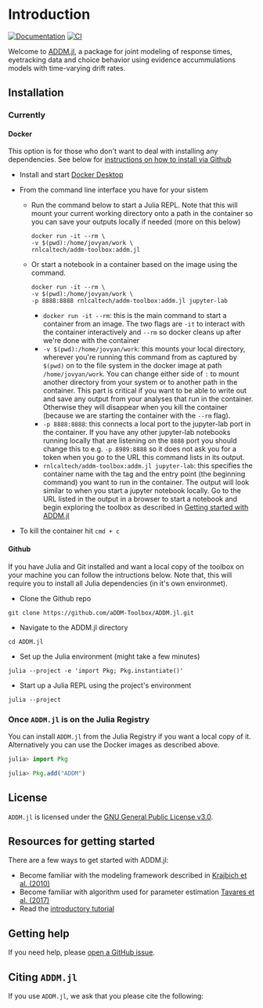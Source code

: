 # Introduction

[![Documentation](https://github.com/aDDM-Toolbox/ADDM.jl/actions/workflows/documentation.yml/badge.svg)](https://github.com/aDDM-Toolbox/ADDM.jl/actions/workflows/documentation.yml)  [![CI](https://github.com/aDDM-Toolbox/ADDM.jl/actions/workflows/CI.yml/badge.svg)](https://github.com/aDDM-Toolbox/ADDM.jl/actions/workflows/CI.yml)

Welcome to [ADDM.jl](https://github.com/aDDM-Toolbox/ADDM.jl), a package for 
joint modeling of response times, eyetracking data and choice behavior using
evidence accummulations models with time-varying drift rates. 

## Installation

### Currently

#### Docker

This option is for those who don't want to deal with installing any dependencies. See below for [instructions on how to install via Github](#Github)

- Install and start [Docker Desktop](https://www.docker.com/products/docker-desktop/)
- From the command line interface you have for your sistem
  - Run the command below to start a Julia REPL. Note that this will mount your current working directory onto a path in the container so you can save your outputs locally if needed (more on this below)

    ```
    docker run -it --rm \
    -v $(pwd):/home/jovyan/work \
    rnlcaltech/addm-toolbox:addm.jl
    ```

  - Or start a notebook in a container based on the image using the command.   

    ```
    docker run -it --rm \
    -v $(pwd):/home/jovyan/work \
    -p 8888:8888 rnlcaltech/addm-toolbox:addm.jl jupyter-lab
    ```

    - `docker run -it --rm`: this is the main command to start a container from an image. The two flags are `-it` to interact with the container interactively and `--rm` so docker cleans up after we're done with the container
    - `-v $(pwd):/home/jovyan/work`: this mounts your local directory, wherever you're running this command from as captured by `$(pwd)` on to the file system in the docker image at path `/home/jovyan/work`. You can change either side of `:` to mount another directory from your system or to another path in the container. This part is critical if you want to be able to write out and save any output from your analyses that run in the container. Otherwise they will disappear when you kill the container (because we are starting the container with the `--rm` flag).
    - `-p 8888:8888`: this connects a local port to the jupyter-lab port in the container. If you have any other jupyter-lab notebooks running locally that are listening on the `8888` port you should change this to e.g. `-p 8989:8888` so it does not ask you for a token when you go to the URL this command lists in its output.
    - `rnlcaltech/addm-toolbox:addm.jl jupyter-lab`: this specifies the container name with the tag and the entry point (the beginning command) you want to run in the container. The output will look similar to when you start a jupyter notebook locally. Go to the URL listed in the output in a browser to start a notebook and begin exploring the toolbox as described in [Getting started with ADDM.jl](https://addm-toolbox.github.io/ADDM.jl/dev/tutorials/getting_started/)

- To kill the container hit `cmd + c`

#### Github

If you have Julia and Git installed and want a local copy of the toolbox on your machine you can follow the intructions below. Note that, this will require you to install all Julia dependencies (in it's own environmet).

- Clone the Github repo

```
git clone https://github.com/aDDM-Toolbox/ADDM.jl.git
```

- Navigate to the ADDM.jl directory

```
cd ADDM.jl
```

- Set up the Julia environment (might take a few minutes)

```
julia --project -e 'import Pkg; Pkg.instantiate()'
```

- Start up a Julia REPL using the project's environment

```
julia --project
```

### Once `ADDM.jl` is on the Julia Registry

You can install `ADDM.jl` from the Julia Registry if you want a local copy of it. Alternatively you can use the Docker images as described above.

```julia
julia> import Pkg

julia> Pkg.add("ADDM")
```

## License

`ADDM.jl` is licensed under the [GNU General Public License v3.0](https://github.com/aDDM-Toolbox/ADDM.jl/blob/main/LICENSE).

## Resources for getting started

There are a few ways to get started with ADDM.jl:

 * Become familiar with the modeling framework described in [Krajbich et al. (2010)](https://www.nature.com/articles/nn.2635)  
 * Become familiar with algorithm used for parameter estimation [Tavares et al. (2017)](https://www.frontiersin.org/articles/10.3389/fnins.2017.00468/full)  
 * Read the [introductory tutorial](https://addm-toolbox.github.io/ADDM.jl/dev/tutorials/getting_started/)

## Getting help

If you need help, please [open a GitHub issue](https://github.com/aDDM-Toolbox/ADDM.jl/issues/new).

## Citing `ADDM.jl`

If you use `ADDM.jl`, we ask that you please cite the following:

